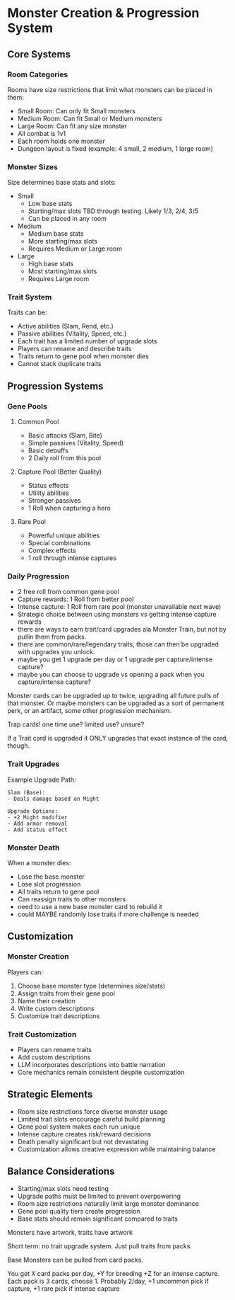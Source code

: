# Monster Creation & Progression System

## Core Systems

### Room Categories
Rooms have size restrictions that limit what monsters can be placed in them:
- Small Room: Can only fit Small monsters
- Medium Room: Can fit Small or Medium monsters
- Large Room: Can fit any size monster
- All combat is 1v1
- Each room holds one monster
- Dungeon layout is fixed (example: 4 small, 2 medium, 1 large room)

### Monster Sizes
Size determines base stats and slots:
- Small
  - Low base stats
  - Starting/max slots TBD through testing. Likely 1/3, 2/4, 3/5
  - Can be placed in any room
- Medium
  - Medium base stats
  - More starting/max slots
  - Requires Medium or Large room
- Large
  - High base stats
  - Most starting/max slots
  - Requires Large room

### Trait System
Traits can be:
- Active abilities (Slam, Rend, etc.)
- Passive abilities (Vitality, Speed, etc.)
- Each trait has a limited number of upgrade slots
- Players can rename and describe traits
- Traits return to gene pool when monster dies
- Cannot stack duplicate traits

## Progression Systems

### Gene Pools
1. Common Pool
   - Basic attacks (Slam, Bite)
   - Simple passives (Vitality, Speed)
   - Basic debuffs
   - 2 Daily roll from this pool

2. Capture Pool (Better Quality)
   - Status effects
   - Utility abilities
   - Stronger passives
   - 1 Roll when capturing a hero

3. Rare Pool
   - Powerful unique abilities
   - Special combinations
   - Complex effects
   - 1 roll through intense captures

### Daily Progression
- 2 free roll from common gene pool
- Capture rewards: 1 Roll from better pool
- Intense capture: 1 Roll from rare pool (monster unavailable next wave)
- Strategic choice between using monsters vs getting intense capture rewards
- there are ways to earn trait/card upgrades ala Monster Train, but not by pullin  them from packs.
- there are common/rare/legendary traits, those can then be upgraded with upgrades you unlock.
- maybe you get 1 upgrade per day or 1 upgrade per capture/intense capture?
- maybe you can choose to upgrade vs opening a pack when you capture/intense capture?

Monster cards can be upgraded up to twice, upgrading all future pulls of that monster. Or maybe monsters can be upgraded as a sort of permanent perk, or an artifact, some other progression mechanism.

Trap cards! one time use? limited use? unsure?

If a Trait card is upgraded it ONLY upgrades that exact instance of the card, though.

### Trait Upgrades
Example Upgrade Path:
```
Slam (Base):
- Deals damage based on Might

Upgrade Options:
- +2 Might modifier
- Add armor removal
- Add status effect
```

### Monster Death
When a monster dies:
- Lose the base monster
- Lose slot progression
- All traits return to gene pool
- Can reassign traits to other monsters
- need to use a new base monster card to rebuild it
- could MAYBE randomly lose traits if more challenge is needed

## Customization

### Monster Creation
Players can:
1. Choose base monster type (determines size/stats)
2. Assign traits from their gene pool
3. Name their creation
4. Write custom descriptions
5. Customize trait descriptions

### Trait Customization
- Players can rename traits
- Add custom descriptions
- LLM incorporates descriptions into battle narration
- Core mechanics remain consistent despite customization

## Strategic Elements
- Room size restrictions force diverse monster usage
- Limited trait slots encourage careful build planning
- Gene pool system makes each run unique
- Intense capture creates risk/reward decisions
- Death penalty significant but not devastating
- Customization allows creative expression while maintaining balance

## Balance Considerations
- Starting/max slots need testing
- Upgrade paths must be limited to prevent overpowering
- Room size restrictions naturally limit large monster dominance
- Gene pool quality tiers create progression
- Base stats should remain significant compared to traits

Monsters have artwork, traits have artwork

Short term: no trait upgrade system. Just pull traits from packs.

Base Monsters can be pulled from card packs.

You get X card packs per day, +Y for breeding +Z for an intense capture. Each pack is 3 cards, choose 1. 
Probably 2/day, +1 uncommon pick if capture, +1 rare pick if intense capture